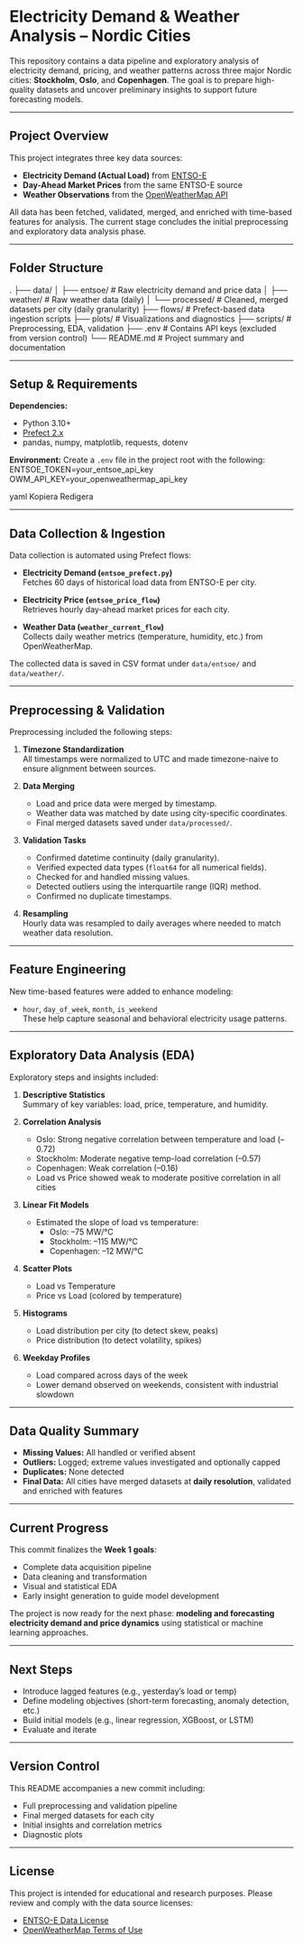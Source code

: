 # Electricity Demand & Weather Analysis – Nordic Cities

This repository contains a data pipeline and exploratory analysis of electricity demand, pricing, and weather patterns across three major Nordic cities: **Stockholm**, **Oslo**, and **Copenhagen**. The goal is to prepare high-quality datasets and uncover preliminary insights to support future forecasting models.

---

## Project Overview

This project integrates three key data sources:
- **Electricity Demand (Actual Load)** from [ENTSO-E](https://transparency.entsoe.eu/)
- **Day-Ahead Market Prices** from the same ENTSO-E source
- **Weather Observations** from the [OpenWeatherMap API](https://openweathermap.org/api)

All data has been fetched, validated, merged, and enriched with time-based features for analysis. The current stage concludes the initial preprocessing and exploratory data analysis phase.

---

## Folder Structure

.
├── data/
│ ├── entsoe/ # Raw electricity demand and price data
│ ├── weather/ # Raw weather data (daily)
│ └── processed/ # Cleaned, merged datasets per city (daily granularity)
├── flows/ # Prefect-based data ingestion scripts
├── plots/ # Visualizations and diagnostics
├── scripts/ # Preprocessing, EDA, validation
├── .env # Contains API keys (excluded from version control)
└── README.md # Project summary and documentation


---

## Setup & Requirements

**Dependencies:**
- Python 3.10+
- [Prefect 2.x](https://docs.prefect.io/)
- pandas, numpy, matplotlib, requests, dotenv

**Environment:**
Create a `.env` file in the project root with the following:
ENTSOE_TOKEN=your_entsoe_api_key
OWM_API_KEY=your_openweathermap_api_key

yaml
Kopiera
Redigera

---

## Data Collection & Ingestion

Data collection is automated using Prefect flows:

- **Electricity Demand (`entsoe_prefect.py`)**  
  Fetches 60 days of historical load data from ENTSO-E per city.

- **Electricity Price (`entsoe_price_flow`)**  
  Retrieves hourly day-ahead market prices for each city.

- **Weather Data (`weather_current_flow`)**  
  Collects daily weather metrics (temperature, humidity, etc.) from OpenWeatherMap.

The collected data is saved in CSV format under `data/entsoe/` and `data/weather/`.

---

## Preprocessing & Validation

Preprocessing included the following steps:

1. **Timezone Standardization**  
   All timestamps were normalized to UTC and made timezone-naive to ensure alignment between sources.

2. **Data Merging**  
   - Load and price data were merged by timestamp.
   - Weather data was matched by date using city-specific coordinates.
   - Final merged datasets saved under `data/processed/`.

3. **Validation Tasks**
   - Confirmed datetime continuity (daily granularity).
   - Verified expected data types (`float64` for all numerical fields).
   - Checked for and handled missing values.
   - Detected outliers using the interquartile range (IQR) method.
   - Confirmed no duplicate timestamps.

4. **Resampling**  
   Hourly data was resampled to daily averages where needed to match weather data resolution.

---

## Feature Engineering

New time-based features were added to enhance modeling:

- `hour`, `day_of_week`, `month`, `is_weekend`  
  These help capture seasonal and behavioral electricity usage patterns.

---

## Exploratory Data Analysis (EDA)

Exploratory steps and insights included:

1. **Descriptive Statistics**  
   Summary of key variables: load, price, temperature, and humidity.

2. **Correlation Analysis**
   - Oslo: Strong negative correlation between temperature and load (–0.72)
   - Stockholm: Moderate negative temp-load correlation (–0.57)
   - Copenhagen: Weak correlation (–0.16)
   - Load vs Price showed weak to moderate positive correlation in all cities

3. **Linear Fit Models**
   - Estimated the slope of load vs temperature:
     - Oslo: –75 MW/°C
     - Stockholm: –115 MW/°C
     - Copenhagen: –12 MW/°C

4. **Scatter Plots**
   - Load vs Temperature
   - Price vs Load (colored by temperature)

5. **Histograms**
   - Load distribution per city (to detect skew, peaks)
   - Price distribution (to detect volatility, spikes)

6. **Weekday Profiles**
   - Load compared across days of the week
   - Lower demand observed on weekends, consistent with industrial slowdown

---

## Data Quality Summary

- **Missing Values:** All handled or verified absent
- **Outliers:** Logged; extreme values investigated and optionally capped
- **Duplicates:** None detected
- **Final Data:** All cities have merged datasets at **daily resolution**, validated and enriched with features

---

## Current Progress

This commit finalizes the **Week 1 goals**:
- Complete data acquisition pipeline
- Data cleaning and transformation
- Visual and statistical EDA
- Early insight generation to guide model development

The project is now ready for the next phase: **modeling and forecasting electricity demand and price dynamics** using statistical or machine learning approaches.

---

## Next Steps

- Introduce lagged features (e.g., yesterday’s load or temp)
- Define modeling objectives (short-term forecasting, anomaly detection, etc.)
- Build initial models (e.g., linear regression, XGBoost, or LSTM)
- Evaluate and iterate

---

## Version Control

This README accompanies a new commit including:
- Full preprocessing and validation pipeline
- Final merged datasets for each city
- Initial insights and correlation metrics
- Diagnostic plots

---

## License

This project is intended for educational and research purposes. Please review and comply with the data source licenses:
- [ENTSO-E Data License](https://www.entsoe.eu/data/data-privacy-policy/)
- [OpenWeatherMap Terms of Use](https://openweathermap.org/terms)